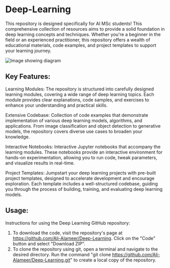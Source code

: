 # Deep-Learning
This repository is designed specifically for AI MSc students! This comprehensive collection of resources aims to provide a solid foundation in deep learning concepts and techniques. Whether you're a beginner in the field or an experienced practitioner, this repository offers a wealth of educational materials, code examples, and project templates to support your learning journey.

![Image showing diagram](https://www.evolve-consultants.co.uk/wp-content/uploads/2021/05/1I5O6NX_DIKYI1VBuLfX77Q.jpg)

## Key Features:

Learning Modules: The repository is structured into carefully designed learning modules, covering a wide range of deep learning topics. Each module provides clear explanations, code samples, and exercises to enhance your understanding and practical skills.

Extensive Codebase: Collection of code examples that demonstrate implementation of various deep learning models, algorithms, and applications. From image classification and object detection to generative models, the repository covers diverse use cases to broaden your knowledge.

Interactive Notebooks: Interactive Jupyter notebooks that accompany the learning modules. These notebooks provide an interactive environment for hands-on experimentation, allowing you to run code, tweak parameters, and visualize results in real-time.

Project Templates: Jumpstart your deep learning projects with pre-built project templates, designed to accelerate development and encourage exploration. Each template includes a well-structured codebase, guiding you through the process of building, training, and evaluating deep learning models.


## Usage:

Instructions for using the Deep Learning GitHub repository:

1. To download the code, visit the repository's page at https://github.com/Ali-Alameer/Deep-Learning. Click on the "Code" button and select "Download ZIP".
2. To clone the repository using git, open a terminal and navigate to the desired directory. Run the command "git clone https://github.com/Ali-Alameer/Deep-Learning.git" to create a local copy of the repository.
